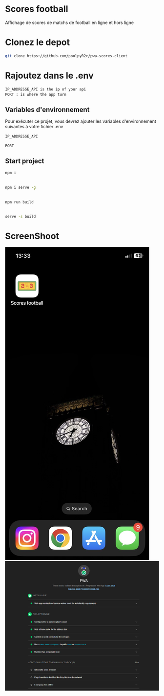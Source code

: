 # Scores football

Affichage de scores de matchs de football en ligne et hors ligne

# Clonez le depot

```bash
git clone https://github.com/poulpyR2r/pwa-scores-client
```

# Rajoutez dans le .env

```bash
IP_ADDRESSE_API is the ip of your api
PORT : is where the app turn
```

## Variables d'environnement

Pour exécuter ce projet, vous devrez ajouter les variables d'environnement suivantes à votre fichier .env

`IP_ADDRESSE_API`

`PORT`

## Start project

```bash
npm i
```

```bash

npm i serve -g
```

```bash

npm run build
```

```bash

serve -s build

```

# ScreenShoot

![App Screenshot](/src/screenshoot/IMG_9278.jpg)
![App Screenshot](/src/screenshoot/image.png)
